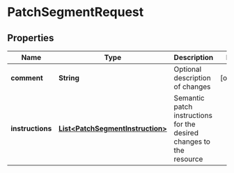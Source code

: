 

# PatchSegmentRequest


## Properties

| Name | Type | Description | Notes |
|------------ | ------------- | ------------- | -------------|
|**comment** | **String** | Optional description of changes |  [optional] |
|**instructions** | [**List&lt;PatchSegmentInstruction&gt;**](PatchSegmentInstruction.md) | Semantic patch instructions for the desired changes to the resource |  |



